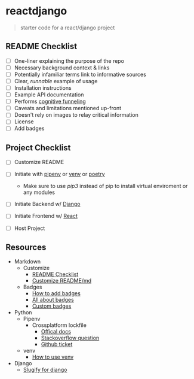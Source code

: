 reactdjango
==================
> starter code for a react/django project



README Checklist
---
- [ ] One-liner explaining the purpose of the repo
- [ ] Necessary background context & links
- [ ] Potentially infamiliar terms link to informative sources
- [ ] Clear, *runnable* example of usage
- [ ] Installation instructions
- [ ] Example API documentation
- [ ] Performs [cognitive funneling](https://github.com/noffle/art-of-readme#cognitive-funneling)
- [ ] Caveats and limitations mentioned up-front
- [ ] Doesn't rely on images to relay critical information
- [ ] License
- [ ] Add badges

Project Checklist
---
- [ ] Customize README
- [ ] Initiate with [pipenv](https://pypi.org/project/pipenv/) or [venv](https://docs.python.org/3/library/venv.html) or [poetry](https://python-poetry.org/)
  - Make sure to use *pip3* instead of pip to install virtual enviroment or any modules
- [ ] Initiate Backend w/ [Django](https://docs.djangoproject.com/en/3.1/intro/tutorial01/)
- [ ] Initiate Frontend w/ [React](https://reactjs.org/docs/create-a-new-react-app.html)
- [ ] Host Project



Resources
---
- Markdown
  - Customize
    - [README Checklist](https://github.com/noffle/art-of-readme)
    - [Customize README/md](https://sourceforge.net/p/thinwhiteline/wiki/markdown_syntax/)
  - Badges
    - [How to add badges](https://www.codeblocq.com/2016/04/Add-a-build-passing-badge-to-your-github-repository/)
    - [All about badges](https://medium.com/better-programming/add-badges-to-a-github-repository-716d2988dc6a)
    - [Custom badges](https://shields.io/)
- Python
  - Pipenv
    - Crossplatform lockfile
      - [Offical docs](https://pipenv.pypa.io/en/latest/advanced/)    
      - [Stackoverflow question](https://stackoverflow.com/questions/57315096/pipenv-dependencies-of-platform-specific-packages-are-installed-unconditionally)
      - [Github ticket](https://github.com/pypa/pipenv/issues/1575)
  - venv
      - [How to use venv](https://sourabhbajaj.com/mac-setup/Python/virtualenv.html)
- Django
  - [Slugify for django](https://docs.djangoproject.com/en/3.1/ref/utils/#module-django.utils.text)

